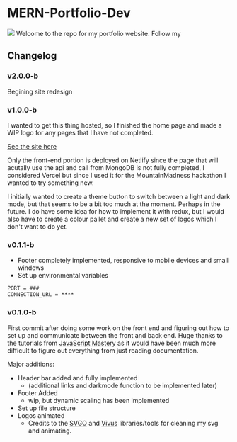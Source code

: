 # MERN-Portfolio-Dev

<img src="./design_files/Home.png">
Welcome to the repo for my portfolio website. Follow my

## Changelog

### v2.0.0-b

Begining site redesign

### v1.0.0-b

I wanted to get this thing hosted, so I finished the home page and made a WIP logo for any pages that I have not completed.

[See the site here](https://www.alexli.tech/)

Only the front-end portion is deployed on Netlify since the page that will acutally use the api and call from MongoDB is not fully completed, I considered Vercel but since I used it for the MountainMadness hackathon I wanted to try something new.

I initially wanted to create a theme button to switch between a light and dark mode, but that seems to be a bit too much at the moment. Perhaps in the future. I do have some idea for how to implement it with redux, but I would also have to create a colour pallet and create a new set of logos which I don't want to do yet.

### v0.1.1-b

- Footer completely implemented, responsive to mobile devices and small windows
- Set up environmental variables

```
PORT = ###
CONNECTION_URL = ****
```

### v0.1.0-b

First commit after doing some work on the front end and figuring out how to set up and communicate between the front and back end. Huge thanks to the tutorials from [JavaScript Mastery](https://www.youtube.com/channel/UCmXmlB4-HJytD7wek0Uo97A) as it would have been much more difficult to figure out everything from just reading documentation.

Major additions:

- Header bar added and fully implemented
  - (additional links and darkmode function to be implemented later)
- Footer Added
  - wip, but dynamic scaling has been implemented
- Set up file structure
- Logos animated
  - Credits to the [SVGO](https://github.com/svg/svgo) and [Vivus](https://github.com/maxwellito/vivus) libraries/tools for cleaning my svg and animating.
